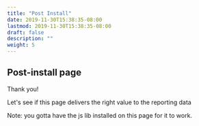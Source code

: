 ```yaml
---
title: "Post Install"
date: 2019-11-30T15:38:35-08:00
lastmod: 2019-11-30T15:38:35-08:00
draft: false
description: ""
weight: 5
---
```

<script src="https://cdn.jsdelivr.net/npm/@sheerid/jslib@1.16.0/sheerid.js" integrity="sha256-UqG92xWyrFYxP2Iux2lh+RMdhexJuANrWr9h+rSnRyU=" crossorigin="anonymous"></script>

## Post-install page

Thank you!

Let's see if this page delivers the right value to the reporting data

Note: you gotta have the js lib installed on this page for it to work.

<script>
    window.sheerId.conversion.convert({ amount: 42 });
</script>